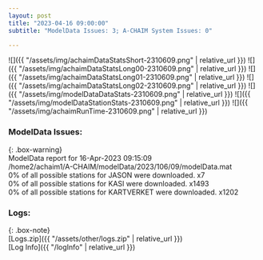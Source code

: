 ```yaml
---
layout: post
title: "2023-04-16 09:00:00"
subtitle: "ModelData Issues: 3; A-CHAIM System Issues: 0"

---
```


![]({{ "/assets/img/achaimDataStatsShort-2310609.png" | relative_url }})
![]({{ "/assets/img/achaimDataStatsLong00-2310609.png" | relative_url }})
![]({{ "/assets/img/achaimDataStatsLong01-2310609.png" | relative_url }})
![]({{ "/assets/img/achaimDataStatsLong02-2310609.png" | relative_url }})
![]({{ "/assets/img/modelDataDataStats-2310609.png" | relative_url }})
![]({{ "/assets/img/modelDataStationStats-2310609.png" | relative_url }})
![]({{ "/assets/img/achaimRunTime-2310609.png" | relative_url }})


### ModelData Issues:  
  
{: .box-warning}  
 ModelData report for 16-Apr-2023 09:15:09   
 /home2/achaim1/A-CHAIM/modelData/2023/106/09/modelData.mat   
 0% of all possible stations for JASON were downloaded. x7   
 0% of all possible stations for KASI were downloaded. x1493   
 0% of all possible stations for KARTVERKET were downloaded. x1202   
  


### Logs:  
  
{: .box-note}  
[Logs.zip]({{ "/assets/other/logs.zip" | relative_url }})  
[Log Info]({{ "/logInfo" | relative_url }})  
